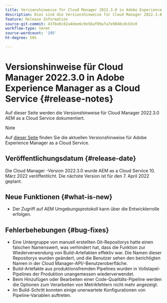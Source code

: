 ```yaml
---
title: Versionshinweise für Cloud Manager 2022.3.0 in Adobe Experience Manager as a Cloud Service
description: Dies sind die Versionshinweise für Cloud Manager 2022.3.0 in AEM as a Cloud Service.
feature: Release Information
source-git-commit: 437be8c82a4dee6c9e56af09afa7e9048c8cb3c0
workflow-type: tm+mt
source-wordcount: '195'
ht-degree: 58%

---
```



# Versionshinweise für Cloud Manager 2022.3.0 in Adobe Experience Manager as a Cloud Service {#release-notes}

Auf dieser Seite werden die Versionshinweise für Cloud Manager 2022.3.0 AEM as a Cloud Service dokumentiert.

>[!NOTE]
>
>Auf [dieser Seite](/help/release-notes/release-notes-cloud/release-notes-current.md) finden Sie die aktuellen Versionshinweise für Adobe Experience Manager as a Cloud Service.

## Veröffentlichungsdatum {#release-date}

Die Cloud Manager -Version 2022.3.0 wurde AEM as a Cloud Service 10. März 2022 veröffentlicht. Die nächste Version ist für den 7. April 2022 geplant.

## Neue Funktionen {#what-is-new}

* Der Zugriff auf AEM Umgebungsprotokoll kann über die Entwicklerrolle erfolgen.

## Fehlerbehebungen {#bug-fixes}

* Eine Untergruppe von manuell erstellten Git-Repositorys hatte einen falschen Namenswert, was verhindert hat, dass die Funktion zur Wiederverwendung von Build-Artefakten effektiv war. Die Namen dieser Repositorys wurden geändert, und die Benutzer sehen den berichtigten Namen in der Cloud Manager-API/-Benutzeroberfläche.
* Build-Artefakte aus produktionsfremden Pipelines wurden in Vollstapel-Pipelines der Produktion unangemessen wiederverwendet.
* Beim Hinzufügen oder Bearbeiten einer Code-Qualitäts-Pipeline werden die Optionen zum Verarbeiten von Metrikfehlern nicht mehr angezeigt.
* Im Build-Schritt konnten einige unerwartete Konfigurationen von Pipeline-Variablen auftreten.
